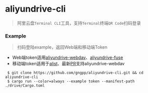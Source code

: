 # aliyundrive-cli

> 阿里云盘`Terminal CLI`工具，支持`Terminal`终端`QR Code`扫码登录

### Example
> 扫码登陆example，返回Web端和移动端Token
- Web端token适用[aliyundrive-webdav](https://github.com/messense/aliyundrive-webdav)、[aliyundrive-fuse](https://github.com/messense/aliyundrive-fuse)
- 移动端token适用于[alist](https://github.com/Xhofe/alist)、最新[PR](https://github.com/messense/aliyundrive-webdav/pull/452)支持aliyundrive-webdav
```shell
 $ git clone https://github.com/gngpp/aliyundrive-cli.git && cd aliyundrive-cli
 $ cargo run --color=always --example token --manifest-path ./drive/Cargo.toml   
```
